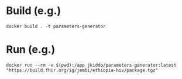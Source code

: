 # Build (e.g.)
`docker build . -t parameters-generator`

# Run (e.g.)
`docker run --rm -v $(pwd):/app jkiddo/parameters-generator:latest "https://build.fhir.org/ig/jembi/ethiopia-hiv/package.tgz"`
